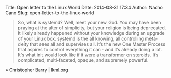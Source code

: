 Title: Open letter to the Linux World
Date: 2014-08-31 17:34
Author: Nacho Cano
Slug: open-letter-to-the-linux-world

> So, what is systemd? Well, meet your new God. You may have been
> praying at the alter of simplicity, but your religion is being
> deprecated. It likely already happened without your knowledge during
> an upgrade of your Linux box. systemd is the all knowing, all
> controlling meta-deity that sees all and supervises all. It’s the new
> One Master Process that aspires to control everything it can - and
> it’s already doing a lot. It’s what init would look like if it were a
> transformer on steroids. It’s complicated, multi-faceted, opaque, and
> supremely powerful.

» Christopher Barry | [lkml.org][]

  [lkml.org]: https://lkml.org/lkml/2014/8/12/459
    "Open letter to the Linux World"
